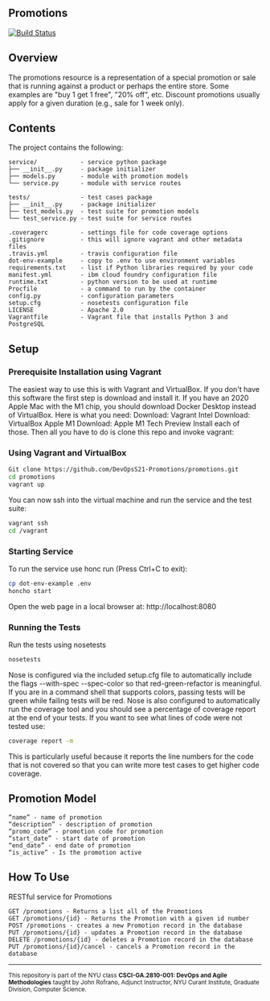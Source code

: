 ## Promotions

[![Build Status](https://www.travis-ci.com/DevOpsS21-Promotions/promotions.svg?branch=main)](https://www.travis-ci.com/DevOpsS21-Promotions/promotions)


## Overview

The promotions resource is a representation of a special promotion or sale that is running against a product or perhaps the entire store. Some examples are "buy 1 get 1 free", "20% off", etc. Discount promotions usually apply for a given duration (e.g., sale for 1 week only).

## Contents

The project contains the following:

```text
service/            - service python package
├── __init__.py     - package initializer
├── models.py       - module with promotion models
└── service.py      - module with service routes

tests/              - test cases package
├── __init__.py     - package initializer
├── test_models.py  - test suite for promotion models
└── test_service.py - test suite for service routes

.coveragerc         - settings file for code coverage options
.gitignore          - this will ignore vagrant and other metadata files
.travis.yml         - travis configuration file
dot-env-example     - copy to .env to use environment variables
requirements.txt    - list if Python libraries required by your code
manifest.yml        - ibm cloud foundry configuration file
runtime.txt         - python version to be used at runtime
Procfile            - a command to run by the container
config.py           - configuration parameters
setup.cfg           - nosetests configuration file
LICENSE             - Apache 2.0
Vagrantfile         - Vagrant file that installs Python 3 and PostgreSQL
```

## Setup

### Prerequisite Installation using Vagrant
The easiest way to use this is with Vagrant and VirtualBox. If you don't have this software the first step is download and install it. If you have an 2020 Apple Mac with the M1 chip, you should download Docker Desktop instead of VirtualBox. Here is what you need:
Download: Vagrant
Intel Download: VirtualBox
Apple M1 Download: Apple M1 Tech Preview
Install each of those. Then all you have to do is clone this repo and invoke vagrant:

### Using Vagrant and VirtualBox
```bash
Git clone https://github.com/DevOpsS21-Promotions/promotions.git
cd promotions
vagrant up
```
You can now ssh into the virtual machine and run the service and the test suite:
```bash
vagrant ssh
cd /vagrant
```

### Starting Service
To run the service use honc run (Press Ctrl+C to exit):
```bash
cp dot-env-example .env
honcho start
```
Open the web page in a local browser at: http://localhost:8080

### Running the Tests
Run the tests using nosetests
```bash
nosetests
```
Nose is configured via the included setup.cfg file to automatically include the flags --with-spec --spec-color so that red-green-refactor is meaningful. If you are in a command shell that supports colors, passing tests will be green while failing tests will be red.
Nose is also configured to automatically run the coverage tool and you should see a percentage of coverage report at the end of your tests. If you want to see what lines of code were not tested use:
```bash
coverage report -m
```
This is particularly useful because it reports the line numbers for the code that is not covered so that you can write more test cases to get higher code coverage.
## Promotion Model
```text
“name” - name of promotion
“description” - description of promotion
“promo_code” - promotion code for promotion
“start_date” - start date of promotion
“end_date” - end date of promotion
“is_active” - Is the promotion active
```
## How To Use 
RESTful service for Promotions
```text
GET /promotions - Returns a list all of the Promotions
GET /promotions/{id} - Returns the Promotion with a given id number
POST /promotions - creates a new Promotion record in the database
PUT /promotions/{id} - updates a Promotion record in the database
DELETE /promotions/{id} - deletes a Promotion record in the database
PUT /promotions/{id}/cancel - cancels a Promotion record in the database
```
---
<sub> This repository is part of the NYU class **CSCI-GA.2810-001: DevOps and Agile Methodologies** taught by John Rofrano, Adjunct Instructor, NYU Curant Institute, Graduate Division, Computer Science.</sub>

